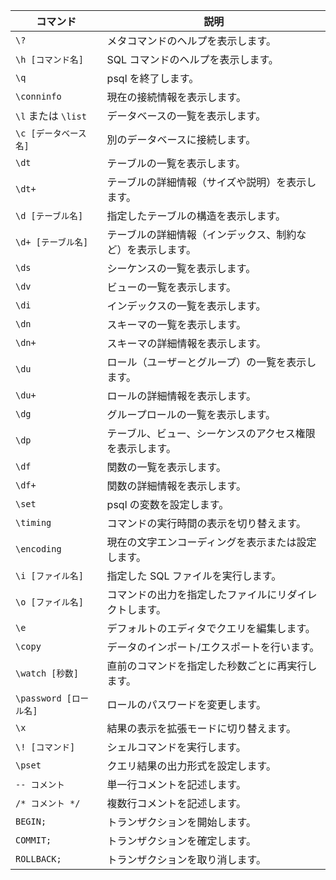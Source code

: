 | コマンド               | 説明                                                       |
| ---------------------- | ---------------------------------------------------------- |
| `\?`                   | メタコマンドのヘルプを表示します。                         |
| `\h [コマンド名]`      | SQL コマンドのヘルプを表示します。                         |
| `\q`                   | psql を終了します。                                        |
| `\conninfo`            | 現在の接続情報を表示します。                               |
| `\l` または `\list`    | データベースの一覧を表示します。                           |
| `\c [データベース名]`  | 別のデータベースに接続します。                             |
| `\dt`                  | テーブルの一覧を表示します。                               |
| `\dt+`                 | テーブルの詳細情報（サイズや説明）を表示します。           |
| `\d [テーブル名]`      | 指定したテーブルの構造を表示します。                       |
| `\d+ [テーブル名]`     | テーブルの詳細情報（インデックス、制約など）を表示します。 |
| `\ds`                  | シーケンスの一覧を表示します。                             |
| `\dv`                  | ビューの一覧を表示します。                                 |
| `\di`                  | インデックスの一覧を表示します。                           |
| `\dn`                  | スキーマの一覧を表示します。                               |
| `\dn+`                 | スキーマの詳細情報を表示します。                           |
| `\du`                  | ロール（ユーザーとグループ）の一覧を表示します。           |
| `\du+`                 | ロールの詳細情報を表示します。                             |
| `\dg`                  | グループロールの一覧を表示します。                         |
| `\dp`                  | テーブル、ビュー、シーケンスのアクセス権限を表示します。   |
| `\df`                  | 関数の一覧を表示します。                                   |
| `\df+`                 | 関数の詳細情報を表示します。                               |
| `\set`                 | psql の変数を設定します。                                  |
| `\timing`              | コマンドの実行時間の表示を切り替えます。                   |
| `\encoding`            | 現在の文字エンコーディングを表示または設定します。         |
| `\i [ファイル名]`      | 指定した SQL ファイルを実行します。                        |
| `\o [ファイル名]`      | コマンドの出力を指定したファイルにリダイレクトします。     |
| `\e`                   | デフォルトのエディタでクエリを編集します。                 |
| `\copy`                | データのインポート/エクスポートを行います。                |
| `\watch [秒数]`        | 直前のコマンドを指定した秒数ごとに再実行します。           |
| `\password [ロール名]` | ロールのパスワードを変更します。                           |
| `\x`                   | 結果の表示を拡張モードに切り替えます。                     |
| `\! [コマンド]`        | シェルコマンドを実行します。                               |
| `\pset`                | クエリ結果の出力形式を設定します。                         |
| `-- コメント`          | 単一行コメントを記述します。                               |
| `/* コメント */`       | 複数行コメントを記述します。                               |
| `BEGIN;`               | トランザクションを開始します。                             |
| `COMMIT;`              | トランザクションを確定します。                             |
| `ROLLBACK;`            | トランザクションを取り消します。                           |